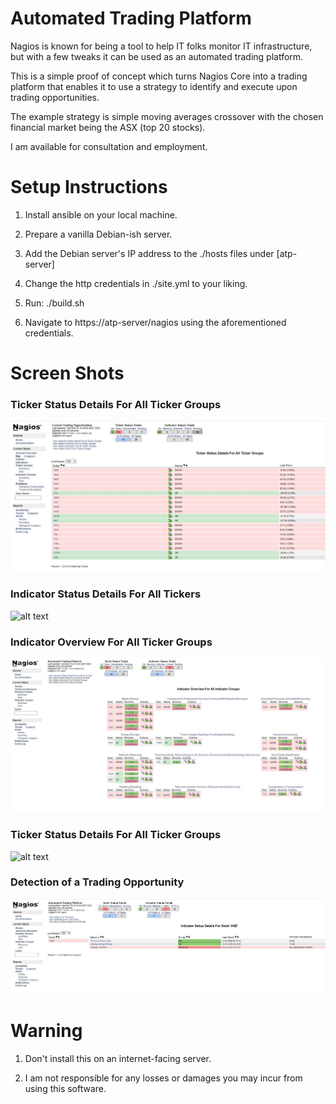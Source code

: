 # Automated Trading Platform

Nagios is known for being a tool to help IT folks monitor IT infrastructure, but with a few tweaks it can be used as an automated trading platform.

This is a simple proof of concept which turns Nagios Core into a trading platform that enables it to use a strategy to identify and execute upon trading opportunities.

The example strategy is simple moving averages crossover with the chosen financial market being the ASX (top 20 stocks).

I am available for consultation and employment. 

# Setup Instructions

1. Install ansible on your local machine.

2. Prepare a vanilla Debian-ish server.

3. Add the Debian server's IP address to the ./hosts files under [atp-server]

4. Change the http credentials in ./site.yml to your liking.

5. Run: ./build.sh

6. Navigate to https://atp-server/nagios using the aforementioned credentials.

# Screen Shots

### Ticker Status Details For All Ticker Groups

![alt text](https://github.com/danielneil/AutomatedTradingPlatform/blob/main/screenshots/ticker-status.JPG?raw=true)

### Indicator Status Details For All Tickers

![alt text](https://github.com/danielneil/AutomatedTradingPlatform/blob/main/screenshots/indicator-status.JPG?raw=true)

### Indicator Overview For All Ticker Groups

![alt text](https://github.com/danielneil/AutomatedTradingPlatform/blob/main/screenshots/indicator-overview.JPG?raw=true)

### Ticker Status Details For All Ticker Groups

![alt text](https://github.com/danielneil/AutomatedTradingPlatform/blob/main/screenshots/ticker-status-for-all-groups.JPG?raw=true)

### Detection of a Trading Opportunity 

![alt text](https://github.com/danielneil/AutomatedTradingPlatform/blob/main/screenshots/trading-strategy-detected.JPG?raw=true)

# Warning

1. Don't install this on an internet-facing server.

2. I am not responsible for any losses or damages you may incur from using this software. 

